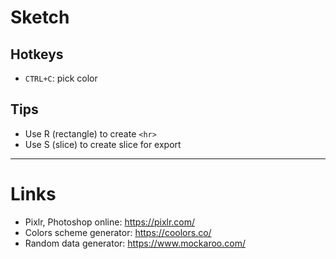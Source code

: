 # Sketch

## Hotkeys
- `CTRL+C`: pick color

## Tips
- Use R (rectangle) to create `<hr>`
- Use S (slice) to create slice for export

---

# Links
- Pixlr, Photoshop online: https://pixlr.com/
- Colors scheme generator: https://coolors.co/
- Random data generator: https://www.mockaroo.com/